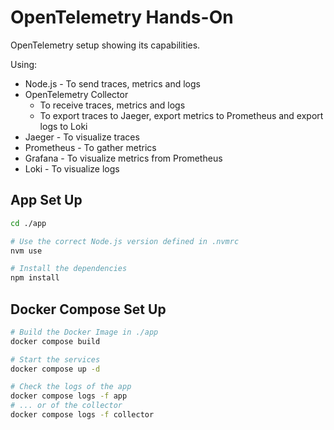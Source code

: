 # OpenTelemetry Hands-On

OpenTelemetry setup showing its capabilities.

Using:

- Node.js - To send traces, metrics and logs
- OpenTelemetry Collector
  - To receive traces, metrics and logs
  - To export traces to Jaeger, export metrics to Prometheus and export logs to Loki
- Jaeger - To visualize traces
- Prometheus - To gather metrics
- Grafana - To visualize metrics from Prometheus
- Loki - To visualize logs

## App Set Up

```bash
cd ./app

# Use the correct Node.js version defined in .nvmrc
nvm use

# Install the dependencies
npm install
```

## Docker Compose Set Up

```bash
# Build the Docker Image in ./app
docker compose build

# Start the services
docker compose up -d

# Check the logs of the app
docker compose logs -f app
# ... or of the collector
docker compose logs -f collector
```
